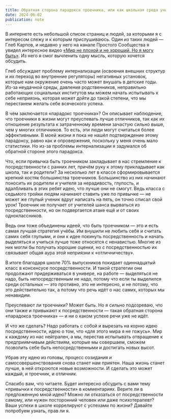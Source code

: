 ```yaml
---
title: Обратная сторона парадокса троечника, или как школьная среда учит нас быть посредственными
date: 2024-06-02
publication: note
---
```

В интернете есть небольшой список страниц и людей, за которыми я с интересом слежу и к которым прислушиваюсь. Один из таких людей — Глеб Карпов, и недавно у него на канале Простого Сообщества я увидел интересное видео [«Мир не плохой и не хороший. Но я могу быть»](https://www.youtube.com/watch?v=8YyhIQX5H0k). Из него я смог вычленить одну мысль, которую хочется обсудить. 

Глеб обсуждает проблему интернализации (освоения внешних структур и их переход во внутренние регуляторы) негативных установок, которые нам окружение очень часто может внушать в детские годы. Из-за неудачной среды, давления родственников, неправильно работающих социальных институтов мы можем начать испытывать к себе неприязнь, которая может дойти до такой степени, что мы перестанем желать себе всяческого успеха.

В чём заключается «парадокс троечника»? Он описывает наблюдение, что троечники в жизни могут преуспевать лучше отличников, так как их отношение результата к затраченному времени зачастую сильно выше, чем у многих отличников. То есть, эти люди могут считаться более эффективными. В моей жизни я пока не нашёл подтверждение этому парадоксу, равно как и опровержения, поскольку у меня очень мало статистики. Но из-за проблемы интернализации я задумался об обратной стороне этого парадокса.

Что, если привычка быть троечником закладывает в нас стремление к посредственности с ранних лет, причём руку к этому прикладывает как школа, так и родители? За несколько лет в классе сформировывается крепкий костяк большинства троечников. Большинство из них начинают поносить их родители и учителя за нерадивость, глупость, и вдалбливать в этих ребят идею, что лучше они не смогут. Ведь класса с седьмого тройки людям начинают ставить уже по привычке — не может же глупый ученик вдруг написать на пять, он точно списал свой урок! Троечник не получает от учителей шанса вырваться из посредственности, но он подвергается атаке ещё и от своих одноклассников.

Ведь они тоже объединены идеей, что быть троечником — это и есть самая лучшая стратегия учёбы. Им внушили не любить себя и считать самих себя глупыми, и они к идее покинуть посредственность и начать выделяться и учиться лучше тоже относятся с ненавистью. Многие из них могли бы получать хорошие оценки, но с посредственностью их связывает общая аура этой неприязни к «отличничеству». 

В итоге благодаря школе 70% выпускников покидает одиннадцатый класс в консенсусе посредственности. И такой стратегии они продолжают придерживаться в универе, на работе — выделяться не надо, быть непосредственным не надо, потому что если ты выделился среди остальных — это противно, это не интересно, и не потому, что это действительно так, а потому что речь идёт о нас самих, которых мы ненавидим. 

Преуспевают ли троечники? Может быть. Но я сильно подозреваю, что они также и привыкают к посредственности — такая обратная сторона «парадокса троечника» — и ни о каком успехе речи уже не идёт.

И что же сделать? Надо работать с собой и вырезать на корню идею посредственности, идею о том, что «для этого мира я не гожусь». Мир к каждому из нас нейтрален, а мы, перестав испытывать отвращение к предприимчивым действиям, которые мы совершаем, сможем позволить себе быть непосредственными и достигать новых высот.

Убрав эту идею из головы, процесс созидания и самосовершенствования снова станет нам приятен. Наша жизнь станет лучше, в ней откроются новые возможности. И сделать это может каждый, и троечник, и отличник.

Спасибо вам, что читаете. Будет интересно обсудить с вами тему «привычки к посредственности» в комментариях. Верите ли в предложенную мной идею? Можно ли отказаться от посредственности самому, или нужен посторонний человек или даже психотерапевт? Ваши успехи в школе коррелируют с успехами по жизни? Давайте попробуем узнать, прав ли я.